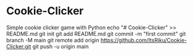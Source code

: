 # Cookie-Clicker
Simple cookie clicker game with Python
echo "# Cookie-Clicker" >> README.md
git init
git add README.md
git commit -m "first commit"
git branch -M main
git remote add origin https://github.com/ItsRiku/Cookie-Clicker.git
git push -u origin main
